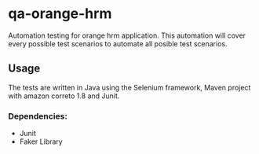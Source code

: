 # qa-orange-hrm

Automation testing for orange hrm application. This automation will cover every possible test scenarios to automate all posible test scenarios.

## Usage
The tests are written in Java using the Selenium framework, Maven project with amazon correto 1.8 and Junit.

### Dependencies:
- Junit
- Faker Library
